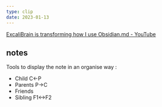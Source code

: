 ```yaml
---
type: clip
date: 2023-01-13
---
```


[ExcaliBrain is transforming how I use Obsidian.md - YouTube](https://www.youtube.com/watch?v=gOkniMkDPyM) 

## notes

Tools to display the note in an organise way :
- Child C<-P
- Parents  P->C
- Friends 
- Sibling F1<->F2

